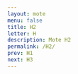 ```yaml
---
layout: mote
menu: false
title: H2
letter: H
description: Mote H2
permalink: /H2/
prev: H1
next: H3
---
```

